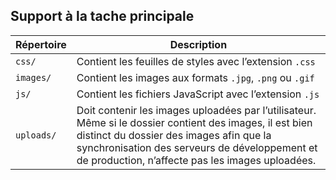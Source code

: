 ## Support à la tache principale

Répertoire | Description
-----------|------------
`css/`     | Contient les feuilles de styles avec l’extension `.css`
`images/`  | Contient les images aux formats `.jpg`, `.png` ou `.gif`
`js/`      | Contient les fichiers JavaScript avec l’extension `.js`
`uploads/` | Doit contenir les images uploadées par l’utilisateur. Même si le dossier contient des images, il est bien distinct du dossier des images afin que la synchronisation des serveurs de développement et de production, n’affecte pas les images uploadées.